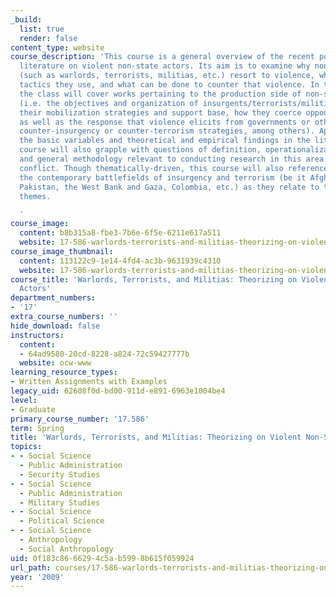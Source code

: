 ```yaml
---
_build:
  list: true
  render: false
content_type: website
course_description: 'This course is a general overview of the recent political science
  literature on violent non-state actors. Its aim is to examine why non-state actors
  (such as warlords, terrorists, militias, etc.) resort to violence, what means and
  tactics they use, and what can be done to counter that violence. In that regard,
  the class will cover works pertaining to the production side of non-state violence
  (i.e. the objectives and organization of insurgents/terrorists/militias/warlords,
  their mobilization strategies and support base, how they coerce opponents, etc.);
  as well as the response that violence elicits from governments or other actors (i.e.
  counter-insurgency or counter-terrorism strategies, among others). Apart from introducing
  the basic variables and theoretical and empirical findings in the literature, this
  course will also grapple with questions of definition, operationalization of variables,
  and general methodology relevant to conducting research in this area of violent
  conflict. Though thematically-driven, this course will also reference cases from
  the contemporary battlefields of insurgency and terrorism (be it Afghanistan, Iraq,
  Pakistan, the West Bank and Gaza, Colombia, etc.) as they relate to the pertinent
  themes.

  '
course_image:
  content: b8b315a8-fbe3-7b6e-6f5e-6211e617a511
  website: 17-586-warlords-terrorists-and-militias-theorizing-on-violent-non-state-actors-spring-2009
course_image_thumbnail:
  content: 113122c9-1e14-4fd4-ac3b-9631939c4310
  website: 17-586-warlords-terrorists-and-militias-theorizing-on-violent-non-state-actors-spring-2009
course_title: 'Warlords, Terrorists, and Militias: Theorizing on Violent Non-State
  Actors'
department_numbers:
- '17'
extra_course_numbers: ''
hide_download: false
instructors:
  content:
  - 64ad9580-20cd-8228-a824-72c59427777b
  website: ocw-www
learning_resource_types:
- Written Assignments with Examples
legacy_uid: 62608f0d-bd00-911d-e891-6963e1004be4
level:
- Graduate
primary_course_number: '17.586'
term: Spring
title: 'Warlords, Terrorists, and Militias: Theorizing on Violent Non-State Actors'
topics:
- - Social Science
  - Public Administration
  - Security Studies
- - Social Science
  - Public Administration
  - Military Studies
- - Social Science
  - Political Science
- - Social Science
  - Anthropology
  - Social Anthropology
uid: 0f183c86-6629-4c5a-b599-8b615f059924
url_path: courses/17-586-warlords-terrorists-and-militias-theorizing-on-violent-non-state-actors-spring-2009
year: '2009'
---
```

